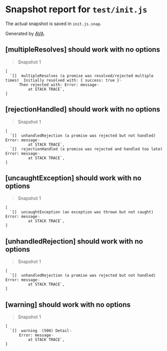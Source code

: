 # Snapshot report for `test/init.js`

The actual snapshot is saved in `init.js.snap`.

Generated by [AVA](https://ava.li).

## [multipleResolves] should work with no options

> Snapshot 1

    [
      `[]  multipleResolves (a promise was resolved/rejected multiple times)  Initially resolved with: { success: true }␊
          Then rejected with: Error: message␊
              at STACK TRACE`,
    ]

## [rejectionHandled] should work with no options

> Snapshot 1

    [
      `[]  unhandledRejection (a promise was rejected but not handled)  Error: message␊
              at STACK TRACE`,
      `[]  rejectionHandled (a promise was rejected and handled too late)  Error: message␊
              at STACK TRACE`,
    ]

## [uncaughtException] should work with no options

> Snapshot 1

    [
      `[]  uncaughtException (an exception was thrown but not caught)  Error: message␊
              at STACK TRACE`,
    ]

## [unhandledRejection] should work with no options

> Snapshot 1

    [
      `[]  unhandledRejection (a promise was rejected but not handled)  Error: message␊
              at STACK TRACE`,
    ]

## [warning] should work with no options

> Snapshot 1

    [
      `[]  warning  (500) Detail␊
          Error: message␊
              at STACK TRACE`,
    ]
